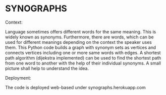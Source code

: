 # SYNOGRAPHS

Context:

Language sometimes offers different words for the same meaning. This is widely known as synonyms. Furthermore, there are words, which can be used for different meanings depending on the context the speaker uses them. This Python code builds a graph with synonym sets as vertices and connects vertices including one or more same words with edges. A shortest path algorithm (dijekstra implemented) can be used to find the shortest path from one word to another with the help of their individual synonyms. A small picture shall help to understand the idea.

Deployment:

The code is deployed web-based under synographs.herokuapp.com
